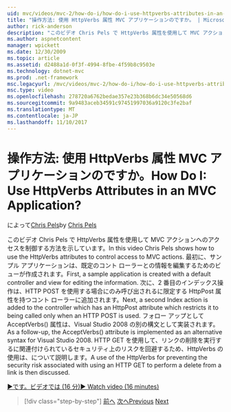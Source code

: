 ```yaml
---
uid: mvc/videos/mvc-2/how-do-i/how-do-i-use-httpverbs-attributes-in-an-mvc-application
title: "操作方法: 使用 HttpVerbs 属性 MVC アプリケーションのですか。 | Microsoft Docs"
author: rick-anderson
description: "このビデオ Chris Pels で HttpVerbs 属性を使用して MVC アクションへのアクセスを制御する方法を示しています。 まず、既定 co でサンプル アプリケーションを作成しています."
ms.author: aspnetcontent
manager: wpickett
ms.date: 12/30/2009
ms.topic: article
ms.assetid: d2488a1d-0f3f-4994-8fbe-4f59b8c9503e
ms.technology: dotnet-mvc
ms.prod: .net-framework
msc.legacyurl: /mvc/videos/mvc-2/how-do-i/how-do-i-use-httpverbs-attributes-in-an-mvc-application
msc.type: video
ms.openlocfilehash: 278720a6762bedae357e23b368b6dc34e50568d6
ms.sourcegitcommit: 9a9483aceb34591c97451997036a9120c3fe2baf
ms.translationtype: MT
ms.contentlocale: ja-JP
ms.lasthandoff: 11/10/2017
---
```

<a name="how-do-i-use-httpverbs-attributes-in-an-mvc-application"></a><span data-ttu-id="906d9-105">操作方法: 使用 HttpVerbs 属性 MVC アプリケーションのですか。</span><span class="sxs-lookup"><span data-stu-id="906d9-105">How Do I: Use HttpVerbs Attributes in an MVC Application?</span></span>
====================
<span data-ttu-id="906d9-106">によって[Chris Pels](https://twitter.com/chrispels)</span><span class="sxs-lookup"><span data-stu-id="906d9-106">by [Chris Pels](https://twitter.com/chrispels)</span></span>

<span data-ttu-id="906d9-107">このビデオ Chris Pels で HttpVerbs 属性を使用して MVC アクションへのアクセスを制御する方法を示しています。</span><span class="sxs-lookup"><span data-stu-id="906d9-107">In this video Chris Pels shows how to use the HttpVerbs attributes to control access to MVC actions.</span></span> <span data-ttu-id="906d9-108">最初に、サンプル アプリケーションは、既定のコント ローラーとの情報を編集するためのビューが作成されます。</span><span class="sxs-lookup"><span data-stu-id="906d9-108">First, a sample application is created with a default controller and view for editing the information.</span></span> <span data-ttu-id="906d9-109">次に、2 番目のインデックス操作は、HTTP POST を使用する場合にのみ呼び出されるに限定する HttpPost 属性を持つコント ローラーに追加されます。</span><span class="sxs-lookup"><span data-stu-id="906d9-109">Next, a second Index action is added to the controller which has an HttpPost attribute which restricts it to being called only when an HTTP POST is used.</span></span> <span data-ttu-id="906d9-110">フォロー アップとして AcceptVerbs() 属性は、Visual Studio 2008 の別の構文として実装されます。</span><span class="sxs-lookup"><span data-stu-id="906d9-110">As a follow-up, the AcceptVerbs() attribute is implemented as an alternative syntax for Visual Studio 2008.</span></span> <span data-ttu-id="906d9-111">HTTP GET を使用して、リンクの削除を実行するに関連付けられているセキュリティ上のリスクを回避するため、HttpVerbs の使用は、について説明します。</span><span class="sxs-lookup"><span data-stu-id="906d9-111">A use of the HttpVerbs for preventing the security risk associated with using an HTTP GET to perform a delete from a link is then discussed.</span></span>

[<span data-ttu-id="906d9-112">&#9654;です。ビデオでは (16 分)</span><span class="sxs-lookup"><span data-stu-id="906d9-112">&#9654; Watch video (16 minutes)</span></span>](https://channel9.msdn.com/Blogs/ASP-NET-Site-Videos/how-do-i-use-httpverbs-attributes-in-an-mvc-application)

>[!div class="step-by-step"]
<span data-ttu-id="906d9-113">[前へ](how-do-i-work-with-model-binders-in-an-mvc-application.md)
[次へ](mvc2-html-encoding.md)</span><span class="sxs-lookup"><span data-stu-id="906d9-113">[Previous](how-do-i-work-with-model-binders-in-an-mvc-application.md)
[Next](mvc2-html-encoding.md)</span></span>
